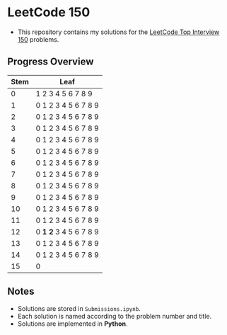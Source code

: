 # LeetCode 150

- This repository contains my solutions for the [LeetCode Top Interview 150](https://leetcode.com/studyplan/top-interview-150) problems.

## Progress Overview

| Stem | Leaf                        |
| ---- | --------------------------- |
| 0    | 1 2 3 4 5 6 7 8 9           |
| 1    | 0 1 2 3 4 5 6 7 8 9         |
| 2    | 0 1 2 3 4 5 6 7 8 9         |
| 3    | 0 1 2 3 4 5 6 7 8 9         |
| 4    | 0 1 2 3 4 5 6 7 8 9         |
| 5    | 0 1 2 3 4 5 6 7 8 9         |
| 6    | 0 1 2 3 4 5 6 7 8 9         |
| 7    | 0 1 2 3 4 5 6 7 8 9         |
| 8    | 0 1 2 3 4 5 6 7 8 9         |
| 9    | 0 1 2 3 4 5 6 7 8 9         |
| 10   | 0 1 2 3 4 5 6 7 8 9         |
| 11   | 0 1 2 3 4 5 6 7 8 9         |
| 12   | 0 **1** **2** 3 4 5 6 7 8 9 |
| 13   | 0 1 2 3 4 5 6 7 8 9         |
| 14   | 0 1 2 3 4 5 6 7 8 9         |
| 15   | 0                           |

## Notes

- Solutions are stored in `Submissions.ipynb`.
- Each solution is named according to the problem number and title.
- Solutions are implemented in **Python**.
